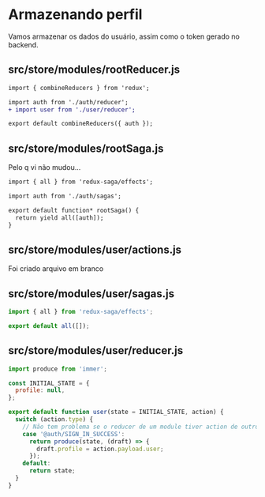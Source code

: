 # Armazenando perfil

Vamos armazenar os dados do usuário, assim como o token gerado no backend.

## src/store/modules/rootReducer.js

```diff
import { combineReducers } from 'redux';

import auth from './auth/reducer';
+ import user from './user/reducer';

export default combineReducers({ auth });
```

## src/store/modules/rootSaga.js

Pelo q vi não mudou...

```diff
import { all } from 'redux-saga/effects';

import auth from './auth/sagas';

export default function* rootSaga() {
  return yield all([auth]);
}
```

## src/store/modules/user/actions.js

Foi criado arquivo em branco

## src/store/modules/user/sagas.js

```javascript
import { all } from 'redux-saga/effects';

export default all([]);
```

## src/store/modules/user/reducer.js

```javascript
import produce from 'immer';

const INITIAL_STATE = {
  profile: null,
};

export default function user(state = INITIAL_STATE, action) {
  switch (action.type) {
    // Não tem problema se o reducer de um module tiver action de outro module
    case '@auth/SIGN_IN_SUCCESS':
      return produce(state, (draft) => {
        draft.profile = action.payload.user;
      });
    default:
      return state;
  }
}
```
